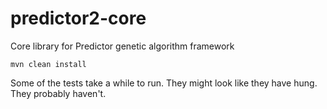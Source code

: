 # predictor2-core

Core library for Predictor genetic algorithm framework

    mvn clean install

Some of the tests take a while to run.  They might look like they have hung.  They probably haven't.
